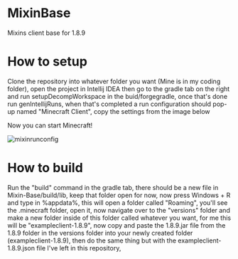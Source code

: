 # MixinBase
Mixins client base for 1.8.9

# How to setup
Clone the repository into whatever folder you want (Mine is in my coding folder), open the project in Intellij IDEA then go to the gradle tab on the right
and run setupDecompWorkspace in the buid/forgegradle, once that's done run genIntellijRuns, when that's completed a run configuration
should pop-up named "Minecraft Client", copy the settings from the image below

Now you can start Minecraft!

![mixinrunconfig](https://github.com/AbyssClient/MixinBase/assets/170053471/d8248117-0cfe-42b2-87b5-3b9c58022c31)

# How to build
Run the "build" command in the gradle tab, there should be a new file in Mixin-Base/build/lib, keep that folder open for now,
now press Windows + R and type in %appdata%, this will open a folder called "Roaming", you'll see the .minecraft folder,
open it, now navigate over to the "versions" folder and make a new folder inside of this folder called whatever you want,
for me this will be "exampleclient-1.8.9", now copy and paste the 1.8.9.jar file from the 1.8.9 folder in the versions folder into
your newly created folder (exampleclient-1.8.9), then do the same thing but with the exampleclient-1.8.9.json file I've left
in this repository,
